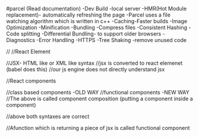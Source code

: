 #parcel
(Read documentation)
-Dev Build
-local server
-HMR(Hot Module replacement)- automatically refreshing the page 
-Parcel uses a file watching algorithm which is written in c++
-Caching-Faster builds
-Image Optimization
-Minification 
-Bundling
-Compress files
-Consistent Hashing
-Code splitting
-Differential Bundling- to support older browsers
-Diagnostics
-Error Handling
-HTTPS
-Tree Shaking -remove unused code

//
//React Element



//JSX- HTML like or XML like syntax
//jsx is converted to react elemenet (babel does this)
//our js engine does not directly understand jsx

//React components

//class based components -OLD WAY
//functional components -NEW WAY
//The above is called component composition (putting a component inside a component)

//above both syntaxes are correct




//Afunction which is returning a piece of jsx is called functional component




